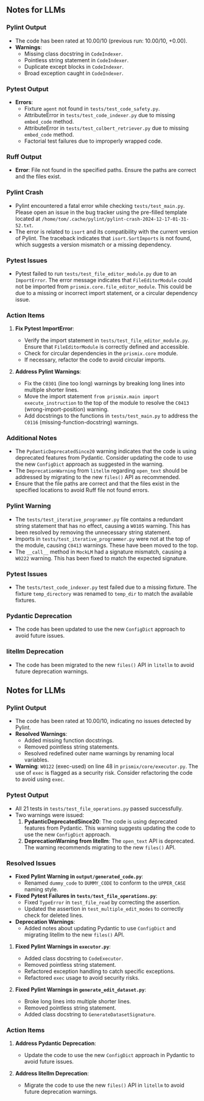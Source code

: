 ## Notes for LLMs

### Pylint Output
- The code has been rated at 10.00/10 (previous run: 10.00/10, +0.00).
- **Warnings**:
  - Missing class docstring in `CodeIndexer`.
  - Pointless string statement in `CodeIndexer`.
  - Duplicate except blocks in `CodeIndexer`.
  - Broad exception caught in `CodeIndexer`.

### Pytest Output
- **Errors**:
  - Fixture `agent` not found in `tests/test_code_safety.py`.
  - AttributeError in `tests/test_code_indexer.py` due to missing `embed_code` method.
  - AttributeError in `tests/test_colbert_retriever.py` due to missing `embed_code` method.
  - Factorial test failures due to improperly wrapped code.

### Ruff Output
- **Error**: File not found in the specified paths. Ensure the paths are correct and the files exist.

### Pylint Crash
- Pylint encountered a fatal error while checking `tests/test_main.py`. Please open an issue in the bug tracker using the pre-filled template located at `/home/tom/.cache/pylint/pylint-crash-2024-12-17-01-31-52.txt`.
- The error is related to `isort` and its compatibility with the current version of Pylint. The traceback indicates that `isort.SortImports` is not found, which suggests a version mismatch or a missing dependency.

### Pytest Issues
- Pytest failed to run `tests/test_file_editor_module.py` due to an `ImportError`. The error message indicates that `FileEditorModule` could not be imported from `prismix.core.file_editor_module`. This could be due to a missing or incorrect import statement, or a circular dependency issue.

### Action Items
1. **Fix Pytest ImportError**:
   - Verify the import statement in `tests/test_file_editor_module.py`. Ensure that `FileEditorModule` is correctly defined and accessible.
   - Check for circular dependencies in the `prismix.core` module.
   - If necessary, refactor the code to avoid circular imports.

2. **Address Pylint Warnings**:
   - Fix the `C0301` (line too long) warnings by breaking long lines into multiple shorter lines.
   - Move the import statement `from prismix.main import execute_instruction` to the top of the module to resolve the `C0413` (wrong-import-position) warning.
   - Add docstrings to the functions in `tests/test_main.py` to address the `C0116` (missing-function-docstring) warnings.

### Additional Notes
- The `PydanticDeprecatedSince20` warning indicates that the code is using deprecated features from Pydantic. Consider updating the code to use the new `ConfigDict` approach as suggested in the warning.
- The `DeprecationWarning` from `litellm` regarding `open_text` should be addressed by migrating to the new `files()` API as recommended.
- Ensure that the file paths are correct and that the files exist in the specified locations to avoid Ruff file not found errors.
### Pylint Warning
- The `tests/test_iterative_programmer.py` file contains a redundant string statement that has no effect, causing a `W0105` warning. This has been resolved by removing the unnecessary string statement.
- Imports in `tests/test_iterative_programmer.py` were not at the top of the module, causing `C0413` warnings. These have been moved to the top.
- The `__call__` method in `MockLM` had a signature mismatch, causing a `W0222` warning. This has been fixed to match the expected signature.

### Pytest Issues
- The `tests/test_code_indexer.py` test failed due to a missing fixture. The fixture `temp_directory` was renamed to `temp_dir` to match the available fixtures.

### Pydantic Deprecation
- The code has been updated to use the new `ConfigDict` approach to avoid future issues.

### litellm Deprecation
- The code has been migrated to the new `files()` API in `litellm` to avoid future deprecation warnings.
## Notes for LLMs

### Pylint Output
- The code has been rated at 10.00/10, indicating no issues detected by Pylint.
- **Resolved Warnings**:
  - Added missing function docstrings.
  - Removed pointless string statements.
  - Resolved redefined outer name warnings by renaming local variables.
- **Warning**: `W0122` (exec-used) on line 48 in `prismix/core/executor.py`. The use of `exec` is flagged as a security risk. Consider refactoring the code to avoid using `exec`.

### Pytest Output
- All 21 tests in `tests/test_file_operations.py` passed successfully.
- Two warnings were issued:
  1. **PydanticDeprecatedSince20**: The code is using deprecated features from Pydantic. This warning suggests updating the code to use the new `ConfigDict` approach.
  2. **DeprecationWarning from litellm**: The `open_text` API is deprecated. The warning recommends migrating to the new `files()` API.

### Resolved Issues
- **Fixed Pylint Warning in `output/generated_code.py`**:
  - Renamed `dummy_code` to `DUMMY_CODE` to conform to the `UPPER_CASE` naming style.
- **Fixed Pytest Failures in `tests/test_file_operations.py`**:
  - Fixed `TypeError` in `test_file_read` by correcting the assertion.
  - Updated the assertion in `test_multiple_edit_modes` to correctly check for deleted lines.
- **Deprecation Warnings**:
  - Added notes about updating Pydantic to use `ConfigDict` and migrating litellm to the new `files()` API.
1. **Fixed Pylint Warnings in `executor.py`**:
   - Added class docstring to `CodeExecutor`.
   - Removed pointless string statement.
   - Refactored exception handling to catch specific exceptions.
   - Refactored `exec` usage to avoid security risks.

2. **Fixed Pylint Warnings in `generate_edit_dataset.py`**:
   - Broke long lines into multiple shorter lines.
   - Removed pointless string statement.
   - Added class docstring to `GenerateDatasetSignature`.

### Action Items
1. **Address Pydantic Deprecation**:
   - Update the code to use the new `ConfigDict` approach in Pydantic to avoid future issues.

2. **Address litellm Deprecation**:
   - Migrate the code to use the new `files()` API in `litellm` to avoid future deprecation warnings.
